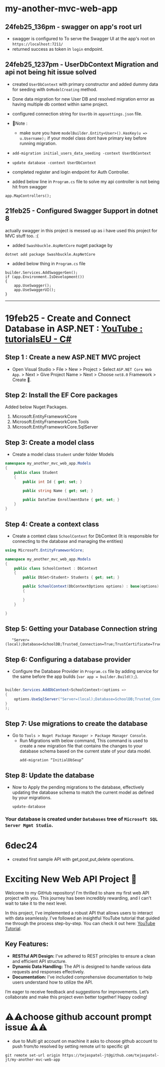 # my-another-mvc-web-app

## 24feb25_136pm - swagger on app's root url
- swagger is configured to To serve the Swagger UI at the app's root on `https://localhost:7211/`
- returned success as token in `login` endpoint.

## 24feb25_1237pm - UserDbContext Migration and api not being hit issue solved
- created `UserDbContext` with primary constructor and added dummy data for seeding with `OnModelCreating` method.
- Done data migration for new User DB and resolved migration errror as having multiple db context within same project.
- configured connection string for `UserDb` in `appsettings.json` file.
- 📌Note :
    - make sure you have `modelBuilder.Entity<User>().HasKey(u => u.Username);` if your model class dont have primary key before running migration.

- `add-migration initial_users_data_seeding -context UserDbContext`
- `update database -context UserDbContext`
- completed register and login endpoint for Auth Controller.
- added below line in `Program.cs` file to solve my api controller is not being hit from swagger
```
app.MapControllers();
```

## 21feb25 - Configured Swagger Support in dotnet 8
actually swagger in this project is messed up as i have used this project for MVC stuff too. :(
- added `Swashbuckle.AspNetCore` nuget package by
```
dotnet add package Swashbuckle.AspNetCore
```
- added below thing in `Program.cs` file
```
builder.Services.AddSwaggerGen();
if (app.Environment.IsDevelopment())
{
    app.UseSwagger();
    app.UseSwaggerUI();
}
```
--------------

# 19feb25 - Create and Connect Database in ASP.NET : [YouTube : tutorialsEU - C#](https://youtu.be/ZX12X-ALwGA?si=vb9DmVcJg6-6t21G)

## Step 1 : Create a new ASP.NET MVC project
- Open Visual Studio > File > New > Project > Select `ASP.NET Core Web App`. > Next > Give Project Name > Next > Choose `net8.0` Framework > Create 🚀.

## Step 2: Install the EF Core packages
Added below Nuget Packages.
1. Microsoft.EntityFrameworkCore
2. Microsoft.EntityFrameworkCore.Tools
3. Microsoft.EntityFrameworkCore.SqlServer

## Step 3: Create a model class 
- Create a model class `Student` under folder Models
```csharp
namespace my_another_mvc_web_app.Models
{
    public class Student
    {
        public int Id { get; set; }

        public string Name { get; set; }

        public DateTime EnrollmentDate { get; set; }
    }
}

```
## Step 4: Create a context class
- Create a context class `SchoolContext` for DbContext (It is responsible for connecting to the database and managing the entities)

```csharp
using Microsoft.EntityFrameworkCore;

namespace my_another_mvc_web_app.Models
{
    public class SchoolContext : DbContext
    {
        public DbSet<Student> Students { get; set; }

        public SchoolContext(DbContextOptions options) : base(options)
        {

        }
    }

}
```

## Step 5: Getting your Database Connection string
```
   "Server=(local);Database=SchoolDB;Trusted_Connection=True;TrustCertificate=True;"
```

## Step 6: Configuring a database provider
- Configure the Database Provider in `Program.cs` file by adding service for the same before the app builds (`var app = builder.Build();`).
```csharp

builder.Services.AddDbContext<SchoolContext>(options => 
{
    options.UseSqlServer("Server=(local);Database=SchoolDB;Trusted_Connection=True;TrustServerCertificate=True");
}
);


```
## Step 7: Use migrations to create the database
- Go to `Tools > Nuget Package Manager > Package Manager Console`.
    - Run Migrations with below command, This command is used to create a new migration file that contains the changes to your database schema based on the current state of your data model.
        ```
        add-migration “InitialDbSeup”
        ```
## Step 8: Update the database
- Now to Apply the pending migrations to the database, effectively updating the database schema to match the current model as defined by your migrations.
    ```
    update-database
    ```

### Your database is created under `Databases` tree of `Microsoft SQL Server Mgmt Studio`.

# 6dec24
- created first sample API with get,post,put,delete operations.

# Exciting New Web API Project 🚀

Welcome to my GitHub repository! I'm thrilled to share my first web API project with you. This journey has been incredibly rewarding, and I can't wait to take it to the next level.

In this project, I've implemented a robust API that allows users to interact with data seamlessly. I've followed an insightful YouTube tutorial that guided me through the process step-by-step. You can check it out here: [YouTube Tutorial](https://www.youtube.com/watch?v=BfuOUso-W_M).

## Key Features:
- **RESTful API Design:** I've adhered to REST principles to ensure a clean and efficient API structure.
- **Dynamic Data Handling:** The API is designed to handle various data requests and responses effectively.
- **Documentation:** I've included comprehensive documentation to help users understand how to utilize the API.

I’m eager to receive feedback and suggestions for improvements. Let’s collaborate and make this project even better together! Happy coding!

# ⚠️⚠️choose github account prompt issue ⚠️⚠️
- due to Multi git account on machine it asks to choose github account to push from/to resolved by setting remote url to specific git
```
git remote set-url origin https://tejaspatel-jt@github.com/tejaspatel-jt/my-another-mvc-web-app
```